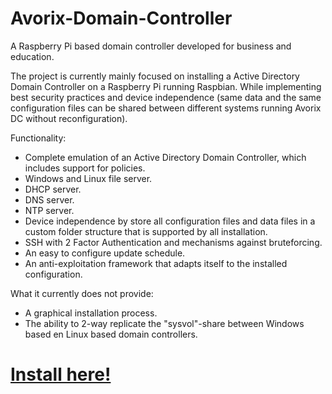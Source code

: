 # Avorix-Domain-Controller
A Raspberry Pi based domain controller developed for business and education.

The project is currently mainly focused on installing a Active Directory Domain Controller on a Raspberry Pi running Raspbian. While implementing best security practices and device independence (same data and the same configuration files can be shared between different systems running Avorix DC without reconfiguration).

Functionality:
- Complete emulation of an Active Directory Domain Controller, which includes support for policies.
- Windows and Linux file server.
- DHCP server.
- DNS server.
- NTP server.
- Device independence by store all configuration files and data files in a custom folder structure that is supported by all installation.
- SSH with 2 Factor Authentication and mechanisms against bruteforcing.
- An easy to configure update schedule.
- An anti-exploitation framework that adapts itself to the installed configuration.

What it currently does not provide:
- A graphical installation process.
- The ability to 2-way replicate the "sysvol"-share between Windows based en Linux based domain controllers.


# [Install here!](https://github.com/RHeijmann/Avorix-Domain-Controller/wiki/Installation)
